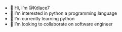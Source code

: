 - 👋 Hi, I’m @Kdlace7
- 👀 I’m interested in python a programming language
- 🌱 I’m currently learning python 
- 💞️ I’m looking to collaborate on software engineer

<!---
Kdlace7/Kdlace7 is a ✨ special ✨ repository because its `README.md` (this file) appears on your GitHub profile.
You can click the Preview link to take a look at your changes.
--->

